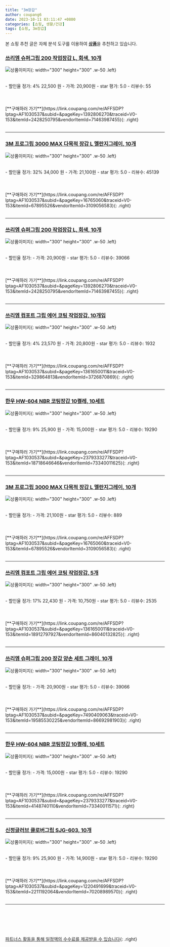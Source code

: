 ```yaml
---
title: "3m장갑"
author: coupang6
date: 2023-10-11 03:11:47 +0800
categories: [쇼핑, 생활/건강]
tags: [쇼핑, 3m장갑]
---
```


본 쇼핑 추천 글은 자체 분석 도구를 이용하여 [**상품**](https://link.coupang.com/a/bao1ui)을 추천하고 있습니다.

### [쓰리엠 슈퍼그립 200 작업장갑 L, 회색, 10개](https://link.coupang.com/re/AFFSDP?lptag=AF1030537&subid=&pageKey=1392806270&traceid=V0-153&itemId=2428250795&vendorItemId=71463987455)

![상품이미지](https://thumbnail9.coupangcdn.com/thumbnails/remote/230x230ex/image/vendor_inventory/2afd/d108d0138c9371aa51e9cb29fe60bf518e2d208ff071afe4c463853d4388.jpg){: width="300" height="300" .w-50 .left}


<br>
- 할인율 정가: 4%  22,500   원
- 가격: 20,900원
- star 평가: 5.0
- 리뷰수: 55
<br>
<br>
<br>
<br>
[**구매하러 가기**](https://link.coupang.com/re/AFFSDP?lptag=AF1030537&subid=&pageKey=1392806270&traceid=V0-153&itemId=2428250795&vendorItemId=71463987455){: .right}
<br>
<br>

---

### [3M 프로그립 3000 MAX 다목적 장갑 L 멜란지그레이, 10개](https://link.coupang.com/re/AFFSDP?lptag=AF1030537&subid=&pageKey=16765060&traceid=V0-153&itemId=67895526&vendorItemId=3109056583)

![상품이미지](https://thumbnail8.coupangcdn.com/thumbnails/remote/230x230ex/image/product/image/vendoritem/2019/01/31/3109056583/81cb25a6-8cee-4b3b-bd8c-ea8895ed7a93.jpg){: width="300" height="300" .w-50 .left}


<br>
- 할인율 정가: 32%  34,000   원
- 가격: 21,100원
- star 평가: 5.0
- 리뷰수: 45139
<br>
<br>
<br>
<br>
[**구매하러 가기**](https://link.coupang.com/re/AFFSDP?lptag=AF1030537&subid=&pageKey=16765060&traceid=V0-153&itemId=67895526&vendorItemId=3109056583){: .right}
<br>
<br>

---

### [쓰리엠 슈퍼그립 200 작업장갑 L, 회색, 10개](https://link.coupang.com/re/AFFSDP?lptag=AF1030537&subid=&pageKey=1392806270&traceid=V0-153&itemId=2428250795&vendorItemId=71463987455)

![상품이미지](https://thumbnail9.coupangcdn.com/thumbnails/remote/230x230ex/image/vendor_inventory/2afd/d108d0138c9371aa51e9cb29fe60bf518e2d208ff071afe4c463853d4388.jpg){: width="300" height="300" .w-50 .left}


<br>
- 할인율 정가: 
- 가격: 20,900원
- star 평가: 5.0
- 리뷰수: 39066
<br>
<br>
<br>
<br>
[**구매하러 가기**](https://link.coupang.com/re/AFFSDP?lptag=AF1030537&subid=&pageKey=1392806270&traceid=V0-153&itemId=2428250795&vendorItemId=71463987455){: .right}
<br>
<br>

---

### [쓰리엠 컴포트 그립 에어 코팅 작업장갑, 10개입](https://link.coupang.com/re/AFFSDP?lptag=AF1030537&subid=&pageKey=1361650011&traceid=V0-153&itemId=329864813&vendorItemId=3726870869)

![상품이미지](https://thumbnail7.coupangcdn.com/thumbnails/remote/230x230ex/image/retail/images/2018/05/29/15/8/3faeebb4-53b2-4f63-adcd-347037a1d351.jpg){: width="300" height="300" .w-50 .left}


<br>
- 할인율 정가: 4%  23,570   원
- 가격: 20,800원
- star 평가: 5.0
- 리뷰수: 1932
<br>
<br>
<br>
<br>
[**구매하러 가기**](https://link.coupang.com/re/AFFSDP?lptag=AF1030537&subid=&pageKey=1361650011&traceid=V0-153&itemId=329864813&vendorItemId=3726870869){: .right}
<br>
<br>

---

### [한우 HW-604 NBR 코팅장갑 10켤레, 10세트](https://link.coupang.com/re/AFFSDP?lptag=AF1030537&subid=&pageKey=2379333277&traceid=V0-153&itemId=18718646646&vendorItemId=73340011625)

![상품이미지](https://thumbnail6.coupangcdn.com/thumbnails/remote/230x230ex/image/vendor_inventory/8d52/c5c7a3d49da7f9ba7401d2b5bf751741e51bfe589b4bc85799ed2aed02a9.jpg){: width="300" height="300" .w-50 .left}


<br>
- 할인율 정가: 9%  25,900   원
- 가격: 15,000원
- star 평가: 5.0
- 리뷰수: 19290
<br>
<br>
<br>
<br>
[**구매하러 가기**](https://link.coupang.com/re/AFFSDP?lptag=AF1030537&subid=&pageKey=2379333277&traceid=V0-153&itemId=18718646646&vendorItemId=73340011625){: .right}
<br>
<br>

---

### [3M 프로그립 3000 MAX 다목적 장갑 L 멜란지그레이, 10개](https://link.coupang.com/re/AFFSDP?lptag=AF1030537&subid=&pageKey=16765060&traceid=V0-153&itemId=67895526&vendorItemId=3109056583)

![상품이미지](https://thumbnail8.coupangcdn.com/thumbnails/remote/230x230ex/image/product/image/vendoritem/2019/01/31/3109056583/81cb25a6-8cee-4b3b-bd8c-ea8895ed7a93.jpg){: width="300" height="300" .w-50 .left}


<br>
- 할인율 정가: 
- 가격: 21,100원
- star 평가: 5.0
- 리뷰수: 889
<br>
<br>
<br>
<br>
[**구매하러 가기**](https://link.coupang.com/re/AFFSDP?lptag=AF1030537&subid=&pageKey=16765060&traceid=V0-153&itemId=67895526&vendorItemId=3109056583){: .right}
<br>
<br>

---

### [쓰리엠 컴포트 그립 에어 코팅 작업장갑, 5개](https://link.coupang.com/re/AFFSDP?lptag=AF1030537&subid=&pageKey=1361650011&traceid=V0-153&itemId=18912797927&vendorItemId=86040132825)

![상품이미지](https://thumbnail6.coupangcdn.com/thumbnails/remote/230x230ex/image/retail/images/2023/05/22/11/2/ca7c7257-1528-4e51-afdf-f463547066a0.jpg){: width="300" height="300" .w-50 .left}


<br>
- 할인율 정가: 17%  22,430   원
- 가격: 10,750원
- star 평가: 5.0
- 리뷰수: 2535
<br>
<br>
<br>
<br>
[**구매하러 가기**](https://link.coupang.com/re/AFFSDP?lptag=AF1030537&subid=&pageKey=1361650011&traceid=V0-153&itemId=18912797927&vendorItemId=86040132825){: .right}
<br>
<br>

---

### [쓰리엠 슈퍼그립 200 장갑 양손 세트 그레이, 10개](https://link.coupang.com/re/AFFSDP?lptag=AF1030537&subid=&pageKey=7490409063&traceid=V0-153&itemId=19585530225&vendorItemId=86692981903)

![상품이미지](https://thumbnail7.coupangcdn.com/thumbnails/remote/230x230ex/image/retail/images/2023/07/26/13/6/b1f90d83-57a4-4f79-8c37-477d09cfe680.jpg){: width="300" height="300" .w-50 .left}


<br>
- 할인율 정가: 
- 가격: 20,900원
- star 평가: 5.0
- 리뷰수: 39066
<br>
<br>
<br>
<br>
[**구매하러 가기**](https://link.coupang.com/re/AFFSDP?lptag=AF1030537&subid=&pageKey=7490409063&traceid=V0-153&itemId=19585530225&vendorItemId=86692981903){: .right}
<br>
<br>

---

### [한우 HW-604 NBR 코팅장갑 10켤레, 10세트](https://link.coupang.com/re/AFFSDP?lptag=AF1030537&subid=&pageKey=2379333277&traceid=V0-153&itemId=4148740110&vendorItemId=73340011571)

![상품이미지](https://thumbnail9.coupangcdn.com/thumbnails/remote/230x230ex/image/vendor_inventory/64f7/d047364690c5d64f9f6a49b69ee2c5ff19d09627759cc3953897ac34684a.jpg){: width="300" height="300" .w-50 .left}


<br>
- 할인율 정가: 
- 가격: 15,000원
- star 평가: 5.0
- 리뷰수: 19290
<br>
<br>
<br>
<br>
[**구매하러 가기**](https://link.coupang.com/re/AFFSDP?lptag=AF1030537&subid=&pageKey=2379333277&traceid=V0-153&itemId=4148740110&vendorItemId=73340011571){: .right}
<br>
<br>

---

### [신정글러브 클로버그립 SJG-603, 10개](https://link.coupang.com/re/AFFSDP?lptag=AF1030537&subid=&pageKey=1220491699&traceid=V0-153&itemId=2211192064&vendorItemId=70208989570)

![상품이미지](https://thumbnail9.coupangcdn.com/thumbnails/remote/230x230ex/image/retail/images/1519816860388245-4803586d-acb9-4669-867e-5b39195fc6ad.jpg){: width="300" height="300" .w-50 .left}


<br>
- 할인율 정가: 9%  25,900   원
- 가격: 14,900원
- star 평가: 5.0
- 리뷰수: 19290
<br>
<br>
<br>
<br>
[**구매하러 가기**](https://link.coupang.com/re/AFFSDP?lptag=AF1030537&subid=&pageKey=1220491699&traceid=V0-153&itemId=2211192064&vendorItemId=70208989570){: .right}
<br>
<br>

---
<br><br><br><br><br> [파트너스 활동을 통해 일정액의 수수료를 제공받을 수 있습니다](https://link.coupang.com/a/bao1ui){: .right}